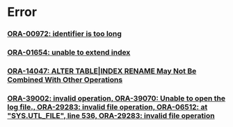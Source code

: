 Error
===

### [ORA-00972: identifier is too long](./Error/00972.md)
### [ORA-01654: unable to extend index](./Error/01654.md)
### [ORA-14047: ALTER TABLE|INDEX RENAME May Not Be Combined With Other Operations](./Error/14047.md)
### [ORA-39002: invalid operation, ORA-39070: Unable to open the log file., ORA-29283: invalid file operation, ORA-06512: at "SYS.UTL_FILE", line 536, ORA-29283: invalid file operation](./Error/expdp.md)


